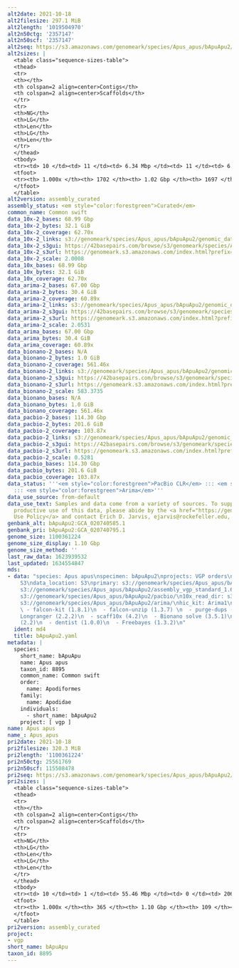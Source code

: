 ```yaml
---
alt2date: 2021-10-18
alt2filesize: 297.1 MiB
alt2length: '1019504970'
alt2n50ctg: '2357147'
alt2n50scf: '2357147'
alt2seq: https://s3.amazonaws.com/genomeark/species/Apus_apus/bApuApu2/assembly_curated/bApuApu2.alt.cur.20211018.fasta.gz
alt2sizes: |
  <table class="sequence-sizes-table">
  <thead>
  <tr>
  <th></th>
  <th colspan=2 align=center>Contigs</th>
  <th colspan=2 align=center>Scaffolds</th>
  </tr>
  <tr>
  <th>NG</th>
  <th>LG</th>
  <th>Len</th>
  <th>LG</th>
  <th>Len</th>
  </tr>
  </thead>
  <tbody>
  <tr><td> 10 </td><td> 11 </td><td> 6.34 Mbp </td><td> 11 </td><td> 6.34 Mbp </td></tr><tr><td> 20 </td><td> 29 </td><td> 4.96 Mbp </td><td> 29 </td><td> 4.96 Mbp </td></tr><tr><td> 30 </td><td> 52 </td><td> 4.07 Mbp </td><td> 52 </td><td> 4.07 Mbp </td></tr><tr><td> 40 </td><td> 81 </td><td> 3.16 Mbp </td><td> 81 </td><td> 3.16 Mbp </td></tr><tr style="background-color:#cccccc;"><td> 50 </td><td> 118 </td><td> 2.36 Mbp </td><td> 118 </td><td> 2.36 Mbp </td></tr><tr><td> 60 </td><td> 168 </td><td> 1.75 Mbp </td><td> 168 </td><td> 1.75 Mbp </td></tr><tr><td> 70 </td><td> 236 </td><td> 1.23 Mbp </td><td> 236 </td><td> 1.23 Mbp </td></tr><tr><td> 80 </td><td> 338 </td><td> 0.77 Mbp </td><td> 338 </td><td> 0.77 Mbp </td></tr><tr><td> 90 </td><td> 570 </td><td> 235.37 Kbp </td><td> 570 </td><td> 235.37 Kbp </td></tr><tr><td> 100 </td><td> 1701 </td><td> 1.02 Kbp </td><td> 1696 </td><td> 1.02 Kbp </td></tr></tbody>
  <tfoot>
  <tr><th> 1.000x </th><th> 1702 </th><th> 1.02 Gbp </th><th> 1697 </th><th> 1.02 Gbp </th></tr>
  </tfoot>
  </table>
alt2version: assembly_curated
assembly_status: <em style="color:forestgreen">Curated</em>
common_name: Common swift
data_10x-2_bases: 68.99 Gbp
data_10x-2_bytes: 32.1 GiB
data_10x-2_coverage: 62.70x
data_10x-2_links: s3://genomeark/species/Apus_apus/bApuApu2/genomic_data/10x/<br>
data_10x-2_s3gui: https://42basepairs.com/browse/s3/genomeark/species/Apus_apus/bApuApu2/genomic_data/10x/
data_10x-2_s3url: https://genomeark.s3.amazonaws.com/index.html?prefix=species/Apus_apus/bApuApu2/genomic_data/10x/
data_10x-2_scale: 2.0008
data_10x_bases: 68.99 Gbp
data_10x_bytes: 32.1 GiB
data_10x_coverage: 62.70x
data_arima-2_bases: 67.00 Gbp
data_arima-2_bytes: 30.4 GiB
data_arima-2_coverage: 60.89x
data_arima-2_links: s3://genomeark/species/Apus_apus/bApuApu2/genomic_data/arima/<br>
data_arima-2_s3gui: https://42basepairs.com/browse/s3/genomeark/species/Apus_apus/bApuApu2/genomic_data/arima/
data_arima-2_s3url: https://genomeark.s3.amazonaws.com/index.html?prefix=species/Apus_apus/bApuApu2/genomic_data/arima/
data_arima-2_scale: 2.0531
data_arima_bases: 67.00 Gbp
data_arima_bytes: 30.4 GiB
data_arima_coverage: 60.89x
data_bionano-2_bases: N/A
data_bionano-2_bytes: 1.0 GiB
data_bionano-2_coverage: 561.46x
data_bionano-2_links: s3://genomeark/species/Apus_apus/bApuApu2/genomic_data/bionano/<br>
data_bionano-2_s3gui: https://42basepairs.com/browse/s3/genomeark/species/Apus_apus/bApuApu2/genomic_data/bionano/
data_bionano-2_s3url: https://genomeark.s3.amazonaws.com/index.html?prefix=species/Apus_apus/bApuApu2/genomic_data/bionano/
data_bionano-2_scale: 583.3735
data_bionano_bases: N/A
data_bionano_bytes: 1.0 GiB
data_bionano_coverage: 561.46x
data_pacbio-2_bases: 114.30 Gbp
data_pacbio-2_bytes: 201.6 GiB
data_pacbio-2_coverage: 103.87x
data_pacbio-2_links: s3://genomeark/species/Apus_apus/bApuApu2/genomic_data/pacbio/<br>
data_pacbio-2_s3gui: https://42basepairs.com/browse/s3/genomeark/species/Apus_apus/bApuApu2/genomic_data/pacbio/
data_pacbio-2_s3url: https://genomeark.s3.amazonaws.com/index.html?prefix=species/Apus_apus/bApuApu2/genomic_data/pacbio/
data_pacbio-2_scale: 0.5281
data_pacbio_bases: 114.30 Gbp
data_pacbio_bytes: 201.6 GiB
data_pacbio_coverage: 103.87x
data_status: '''<em style="color:forestgreen">PacBio CLR</em> ::: <em style="color:forestgreen">10x</em>
  ::: <em style="color:forestgreen">Arima</em>'''
data_use_source: from-default
data_use_text: Samples and data come from a variety of sources. To support fair and
  productive use of this data, please abide by the <a href="https://genome10k.soe.ucsc.edu/data-use-policies/">Data
  Use Policy</a> and contact Erich D. Jarvis, ejarvis@rockefeller.edu, with any questions.
genbank_alt: bApuApu2:GCA_020740585.1
genbank_pri: bApuApu2:GCA_020740795.1
genome_size: 1100361224
genome_size_display: 1.10 Gbp
genome_size_method: ''
last_raw_data: 1623939532
last_updated: 1634554847
mds:
- data: "species: Apus apus\nspecimen: bApuApu2\nprojects: VGP orders\nrelease_to:
    S3\ndata_location: S3\nprimary: s3://genomeark/species/Apus_apus/bApuApu2/assembly_vgp_standard_1.6/bApuApu2.pri.asm.20210617.fasta.gz\nhaplotigs:
    s3://genomeark/species/Apus_apus/bApuApu2/assembly_vgp_standard_1.6/bApuApu2.alt.asm.20210617.fasta.gz\npacbio_read_dir:
    s3://genomeark/species/Apus_apus/bApuApu2/pacbio/\n10x_read_dir: s3://genomeark/species/Apus_apus/bApuApu2/10x/\nhic_read_dir:
    s3://genomeark/species/Apus_apus/bApuApu2/arima/\nhic_kit: Arima1\npipeline:\n
    \ - falcon-kit (1.8.1)\n  - falcon-unzip (1.3.7) \n  - purge-dups (0.0.3)\n  -
    Longranger (2.2.2)\n  - scaff10x (4.2)\n  - Bionano solve (3.5.1)\n  - salsa2
    (2.2)\n  - dentist (1.0.0)\n  - Freebayes (1.3.2)\n"
  ident: md4
  title: bApuApu2.yaml
metadata: |
  species:
    short_name: bApuApu
    name: Apus apus
    taxon_id: 8895
    common_name: Common swift
    order:
      name: Apodiformes
    family:
      name: Apodidae
    individuals:
      - short_name: bApuApu2
    project: [ vgp ]
name: Apus apus
name_: Apus_apus
pri2date: 2021-10-18
pri2filesize: 320.3 MiB
pri2length: '1100361224'
pri2n50ctg: 25561769
pri2n50scf: 115508478
pri2seq: https://s3.amazonaws.com/genomeark/species/Apus_apus/bApuApu2/assembly_curated/bApuApu2.pri.cur.20211018.fasta.gz
pri2sizes: |
  <table class="sequence-sizes-table">
  <thead>
  <tr>
  <th></th>
  <th colspan=2 align=center>Contigs</th>
  <th colspan=2 align=center>Scaffolds</th>
  </tr>
  <tr>
  <th>NG</th>
  <th>LG</th>
  <th>Len</th>
  <th>LG</th>
  <th>Len</th>
  </tr>
  </thead>
  <tbody>
  <tr><td> 10 </td><td> 1 </td><td> 55.46 Mbp </td><td> 0 </td><td> 206.45 Mbp </td></tr><tr><td> 20 </td><td> 3 </td><td> 51.96 Mbp </td><td> 1 </td><td> 157.04 Mbp </td></tr><tr><td> 30 </td><td> 6 </td><td> 45.80 Mbp </td><td> 1 </td><td> 157.04 Mbp </td></tr><tr><td> 40 </td><td> 8 </td><td> 35.44 Mbp </td><td> 2 </td><td> 118.12 Mbp </td></tr><tr style="background-color:#cccccc;"><td> 50 </td><td> 12 </td><td style="background-color:#88ff88;"> 25.56 Mbp </td><td> 3 </td><td style="background-color:#88ff88;"> 115.51 Mbp </td></tr><tr><td> 60 </td><td> 17 </td><td> 19.31 Mbp </td><td> 4 </td><td> 77.84 Mbp </td></tr><tr><td> 70 </td><td> 23 </td><td> 15.76 Mbp </td><td> 6 </td><td> 39.96 Mbp </td></tr><tr><td> 80 </td><td> 31 </td><td> 12.18 Mbp </td><td> 10 </td><td> 21.77 Mbp </td></tr><tr><td> 90 </td><td> 44 </td><td> 4.54 Mbp </td><td> 16 </td><td> 14.93 Mbp </td></tr><tr><td> 100 </td><td> 364 </td><td> 24  bp </td><td> 108 </td><td> 5.57 Kbp </td></tr></tbody>
  <tfoot>
  <tr><th> 1.000x </th><th> 365 </th><th> 1.10 Gbp </th><th> 109 </th><th> 1.10 Gbp </th></tr>
  </tfoot>
  </table>
pri2version: assembly_curated
project:
- vgp
short_name: bApuApu
taxon_id: 8895
---
```

